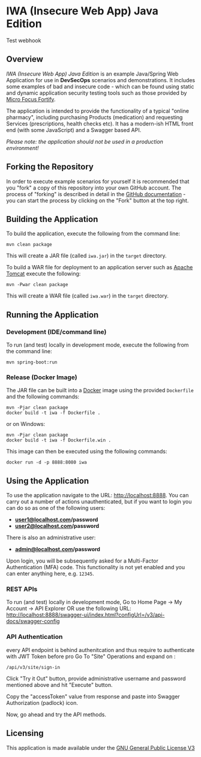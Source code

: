 # IWA (Insecure Web App) Java Edition
Test webhook
## Overview

_IWA (Insecure Web App) Java Edition_ is an example Java/Spring Web Application for use in **DevSecOps** scenarios and demonstrations.
It includes some examples of bad and insecure code - which can be found using static and dynamic application
security testing tools such as those provided by [Micro Focus Fortify](https://www.microfocus.com/en-us/cyberres/application-security).

The application is intended to provide the functionality of a typical "online pharmacy", including purchasing Products (medication)
and requesting Services (prescriptions, health checks etc). It has a modern-ish HTML front end (with some JavaScript) and a Swagger based API.

*Please note: the application should not be used in a production environment!*

## Forking the Repository

In order to execute example scenarios for yourself it is recommended that you "fork" a copy of this repository into
your own GitHub account. The process of "forking" is described in detail in the [GitHub documentation](https://docs.github.com/en/github/getting-started-with-github/fork-a-repo) - you can start the process by clicking on the "Fork" button at the top right.

## Building the Application

To build the application, execute the following from the command line:

```
mvn clean package
```

This will create a JAR file (called `iwa.jar`) in the `target` directory.

To build a WAR file for deployment to an application server such as [Apache Tomcat](http://tomcat.apache.org/)
execute the following:

```
mvn -Pwar clean package
```

This will create a WAR file (called `iwa.war`) in the `target` directory.

## Running the Application

### Development (IDE/command line)

To run (and test) locally in development mode, execute the following from the command line:

```
mvn spring-boot:run
```

### Release (Docker Image)

The JAR file can be built into a [Docker](https://www.docker.com/) image using the provided `Dockerfile` and the
following commands:

```
mvn -Pjar clean package
docker build -t iwa -f Dockerfile .
```

or on Windows:

```
mvn -Pjar clean package
docker build -t iwa -f Dockerfile.win .
```

This image can then be executed using the following commands:

```
docker run -d -p 8888:8080 iwa
```

## Using the Application

To use the application navigate to the URL: [http://localhost:8888](http://localhost:8888). You can carry out a number of
actions unauthenticated, but if you want to login you can do so as one of the following users:

- **user1@localhost.com/password**
- **user2@localhost.com/password**
  
There is also an administrative user:

- **admin@localhost.com/password**

Upon login, you will be subsequently asked for a Multi-Factor Authentication (MFA) code. This functionality
is not yet enabled and you can enter anything here, e.g. `12345`.

### REST APIs 
To run (and test) locally in development mode, Go to Home Page -> My Account -> API Explorer OR
use the following URL: [http://localhost:8888/swagger-ui/index.html?configUrl=/v3/api-docs/swagger-config](http://localhost:8888/swagger-ui/index.html?configUrl=/v3/api-docs/swagger-config)

### API Authentication
every API endpoint is behind authenitcation and thus require to authenticate with JWT Token before pro
Go To "Site" Operations and expand on :
```
/api/v3/site/sign-in
```
Click "Try it Out" button, provide administrative username and password mentioned above and hit "Execute" button.

Copy the "accessToken" value from response and paste into Swagger Authorization (padlock) icon.

Now, go ahead and try the API methods.

## Licensing

This application is made available under the [GNU General Public License V3](LICENSE)
